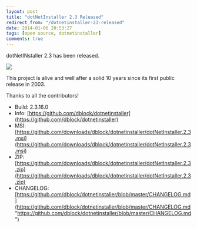 ```yaml
---
layout: post
title: "dotNetInstaller 2.3 Released"
redirect_from: "/dotnetinstaller-23-released"
date: 2014-01-06 20:53:27
tags: [open source, dotnetinstaller]
comments: true
---
```

dotNetINstaller 2.3 has been released.

![](https://github.com/dblock/dotnetinstaller/raw/master/Documentation/Images/Logo.gif)

This project is alive and well after a solid 10 years since its first public release in 2003.

Thanks to all the contributors!

- Build: 2.3.16.0
- Info: [https://github.com/dblock/dotnetinstaller](https://github.com/dblock/dotnetinstaller)
- MSI: [https://github.com/downloads/dblock/dotnetinstaller/dotNetInstaller.2.3.msi](https://github.com/downloads/dblock/dotnetinstaller/dotNetInstaller.2.3.msi)
- ZIP: [https://github.com/downloads/dblock/dotnetinstaller/dotNetInstaller.2.3.zip](https://github.com/downloads/dblock/dotnetinstaller/dotNetInstaller.2.3.zip)
- CHANGELOG: [https://github.com/dblock/dotnetinstaller/blob/master/CHANGELOG.md](https://github.com/dblock/dotnetinstaller/blob/master/CHANGELOG.md "https://github.com/dblock/dotnetinstaller/blob/master/CHANGELOG.md")

